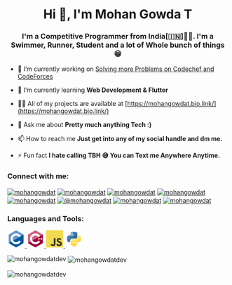 <h1 align="center">Hi 👋, I'm Mohan Gowda T</h1>
<h3 align="center">I'm a Competitive Programmer from India[🇮🇳]🧑‍💻. I'm a Swimmer, Runner, Student and a lot of Whole bunch of things 😁</h3>

- 🔭 I’m currently working on [Solving more Problems on Codechef and CodeForces](https://mohangowdat.bio.link/)

- 🌱 I’m currently learning **Web Development & Flutter**

- 👨‍💻 All of my projects are available at [https://mohangowdat.bio.link/](https://mohangowdat.bio.link/)

- 💬 Ask me about **Pretty much anything Tech :)**

- 📫 How to reach me **Just get into any of my social handle and dm me.**

- ⚡ Fun fact **I hate calling TBH 😅 You can Text me Anywhere Anytime.**

<h3 align="left">Connect with me:</h3>
<p align="left">
<a href="https://linkedin.com/in/mohangowdat" target="blank"><img align="center" src="https://raw.githubusercontent.com/rahuldkjain/github-profile-readme-generator/master/src/images/icons/Social/linked-in-alt.svg" alt="mohangowdat" height="30" width="40" /></a>
<a href="https://www.codechef.com/users/mohangowdat" target="blank"><img align="center" src="https://cdn.jsdelivr.net/npm/simple-icons@3.1.0/icons/codechef.svg" alt="mohangowdat" height="30" width="40" /></a>
<a href="https://www.hackerrank.com/mohangowdat" target="blank"><img align="center" src="https://raw.githubusercontent.com/rahuldkjain/github-profile-readme-generator/master/src/images/icons/Social/hackerrank.svg" alt="mohangowdat" height="30" width="40" /></a>
<a href="https://codeforces.com/profile/mohangowdat" target="blank"><img align="center" src="https://raw.githubusercontent.com/rahuldkjain/github-profile-readme-generator/master/src/images/icons/Social/codeforces.svg" alt="mohangowdat" height="30" width="40" /></a>
<a href="https://www.leetcode.com/mohangowdat" target="blank"><img align="center" src="https://raw.githubusercontent.com/rahuldkjain/github-profile-readme-generator/master/src/images/icons/Social/leet-code.svg" alt="mohangowdat" height="30" width="40" /></a>
<a href="https://www.hackerearth.com/@mohangowdat" target="blank"><img align="center" src="https://raw.githubusercontent.com/rahuldkjain/github-profile-readme-generator/master/src/images/icons/Social/hackerearth.svg" alt="@mohangowdat" height="30" width="40" /></a>
<a href="https://auth.geeksforgeeks.org/user/mohangowdat" target="blank"><img align="center" src="https://raw.githubusercontent.com/rahuldkjain/github-profile-readme-generator/master/src/images/icons/Social/geeks-for-geeks.svg" alt="mohangowdat" height="30" width="40" /></a>
<a href="https://www.topcoder.com/members/mohangowdat" target="blank"><img align="center" src="https://raw.githubusercontent.com/rahuldkjain/github-profile-readme-generator/master/src/images/icons/Social/topcoder.svg" alt="mohangowdat" height="30" width="40" /></a>
</p>

<h3 align="left">Languages and Tools:</h3>
<p align="left"> <a href="https://www.cprogramming.com/" target="_blank" rel="noreferrer"> <img src="https://raw.githubusercontent.com/devicons/devicon/master/icons/c/c-original.svg" alt="c" width="40" height="40"/> </a> <a href="https://www.w3schools.com/cpp/" target="_blank" rel="noreferrer"> <img src="https://raw.githubusercontent.com/devicons/devicon/master/icons/cplusplus/cplusplus-original.svg" alt="cplusplus" width="40" height="40"/> </a> <a href="https://developer.mozilla.org/en-US/docs/Web/JavaScript" target="_blank" rel="noreferrer"> <img src="https://raw.githubusercontent.com/devicons/devicon/master/icons/javascript/javascript-original.svg" alt="javascript" width="40" height="40"/> </a> <a href="https://www.python.org" target="_blank" rel="noreferrer"> <img src="https://raw.githubusercontent.com/devicons/devicon/master/icons/python/python-original.svg" alt="python" width="40" height="40"/> </a> </p>

<p><img align="left" src="https://github-readme-stats.vercel.app/api/top-langs?username=mohangowdatdev&show_icons=true&locale=en&layout=compact" alt="mohangowdatdev" /></p>

<p>&nbsp;<img align="center" src="https://github-readme-stats.vercel.app/api?username=mohangowdatdev&show_icons=true&locale=en" alt="mohangowdatdev" /></p>

<p><img align="center" src="https://github-readme-streak-stats.herokuapp.com/?user=mohangowdatdev&" alt="mohangowdatdev" /></p>
